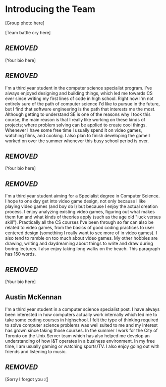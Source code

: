 # Introducing the Team

[Group photo here]

[Team battle cry here]

## ***REMOVED***
[Your bio here]

## ***REMOVED***
I'm a third year student in the computer science specialist program. I've always enjoyed designing and building things, which led me towards CS ever since writing my first lines of code in high school. Right now I'm not entirely sure of the path of computer science I'd like to pursue in the future, but I find that software engineering is the path that interests me the most. Although getting to understand SE is one of the reasons why I took this course, the main reason is that I really like working on these kinds of projects; where problem solving can be applied to create cool things. Whenever I have some free time I usually spend it on video games, watching films, and cooking. I also plan to finish developing the game I worked on over the summer whenever this busy school period is over.

## ***REMOVED***
[Your bio here]

## ***REMOVED***
I'm a third year student aiming for a Specialist degree in Computer Science. I hope to one day get into video game design, not only because I like playing video games (and boy do I) but because I enjoy the actual creation process. I enjoy analyzing existing video games, figuring out what makes them fun and what kinds of theories apply (such as the age old "luck versus skill"). Practically all the CS courses I've been through so far can also be related to video games, from the basics of good coding practices to user centered design (something I really want to see more of in video games).  I also tend to ramble on too much about video games. My other hobbies are drawing, writing and daydreaming about things to write and draw during boring lectures. I also enjoy taking long walks on the beach.  This paragraph has 150 words.

## ***REMOVED***
[Your bio here]

## Austin McKennan
I'm a third year student in a computer science specialist post. I have always been interested in how computers actually work internally which led me to take some coding courses in highschool. I felt the type of thinking required to solve computer science problems was well suited to me and my interest has grown since taking those courses. In the summer I work for the City of Toronto on the Unix Server team which has also helped me develop an understanding of how I&T operates in a business environment. In my free time, I am usually gaming or watching sports/TV. I also enjoy going out with friends and listening to music.

## ***REMOVED***
[Sorry I forgot you :(]
